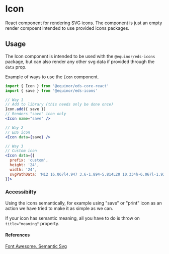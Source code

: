 
# Icon

React component for rendering SVG icons. The component is just an empty render compoent intended to use provided icons packages.

## Usage

The Icon component is intended to be used with the `@equinor/eds-icons` package, but can also render any other svg data if provided through the `data` prop.

Example of ways to use the `Icon` component.

```jsx
import { Icon } from '@equinor/eds-core-react'
import { save } from '@equinor/eds-icons'

// Way 1
// Add to library (this needs only be done once)
Icon.add({ save })
// Renders "save" icon only
<Icon name="save" />

// Way 2
// EDS icon
<Icon data={save} />

// Way 3
// Custom icon
<Icon data={{
  prefix: 'custom',
  height: '24',
  width: '24',
  svgPathData: 'M12 16.067l4.947 3.6-1.894-5.814L20 10.334h-6.067l-1.933-6-1.933 6H4l4.947 3.52-1.894 5.814 4.947-3.6z',
}}>
``` 

### Accessibilty

Using the icons semantically, for example using "save" or "print" icon as an action we have tried to make it as simple as we can.

If your icon has semantic meaning, all you have to do is throw on `title="meaning"` property.


#### References
[Font Awesome, Semantic Svg](https://fontawesome.com/how-to-use/on-the-web/other-topics/accessibility#svg-semantic)
